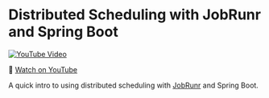 # Distributed Scheduling with JobRunr and Spring Boot

[![YouTube Video](https://img.youtube.com/vi/jxNTpfVft-M/0.jpg)](https://youtu.be/jxNTpfVft-M)

🍿 [Watch on YouTube](https://youtu.be/jxNTpfVft-M)

A quick intro to using distributed scheduling with [JobRunr](https://www.jobrunr.io/en/) and Spring Boot.
